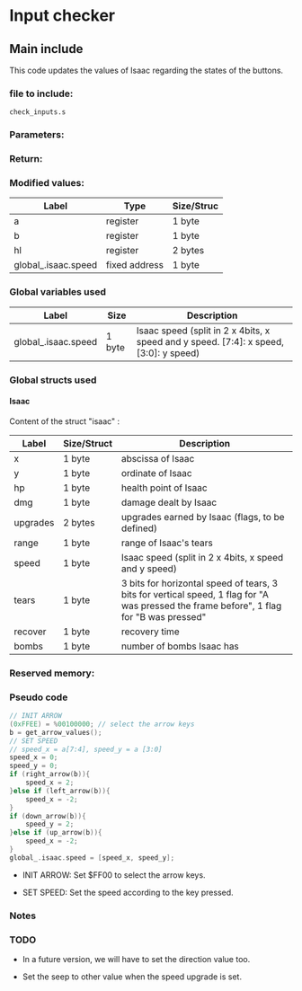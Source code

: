 # Input checker

## Main include

This code updates the values of Isaac regarding the states of the buttons.

### file to include:

`check_inputs.s`

### Parameters:

### Return:


### Modified values:

| Label | Type | Size/Struc |
| ------------- | ------------- | ---------- |
| a | register | 1 byte |
| b | register | 1 byte |
| hl | register | 2 bytes |
| global_.isaac.speed | fixed address | 1 byte |

### Global variables used

| Label | Size |  Description  |
| ------------- | ---------- | ----------- |
| global_.isaac.speed | 1 byte | Isaac speed (split in 2 x 4bits, x speed and y speed. [7:4]: x speed, [3:0]: y speed) |

### Global structs used


#### Isaac

Content of the struct "isaac" :

| Label | Size/Struct | Description |
| ----- | ---- | ----------- |
| x | 1 byte | abscissa of Isaac |
| y | 1 byte | ordinate of Isaac |
| hp | 1 byte | health point of Isaac |
| dmg | 1 byte | damage dealt by Isaac |
| upgrades | 2 bytes | upgrades earned by Isaac (flags, to be defined) |
| range | 1 byte | range of Isaac's tears |
| speed | 1 byte | Isaac speed (split in 2 x 4bits, x speed and y speed) |
| tears | 1 byte | 3 bits for horizontal speed of tears, 3 bits for vertical speed, 1 flag for "A was pressed the frame before", 1 flag for "B  was pressed" |
| recover | 1 byte | recovery time |
| bombs | 1 byte | number of bombs Isaac has |

### Reserved memory:


### Pseudo code

~~~C
// INIT ARROW
(0xFFEE) = %00100000; // select the arrow keys
b = get_arrow_values();
// SET SPEED
// speed_x = a[7:4], speed_y = a [3:0]
speed_x = 0;
speed_y = 0;
if (right_arrow(b)){
	speed_x = 2;
}else if (left_arrow(b)){
	speed_x = -2;
}
if (down_arrow(b)){
	speed_y = 2;
}else if (up_arrow(b)){
	speed_x = -2;
}
global_.isaac.speed = [speed_x, speed_y];
~~~

* INIT ARROW: Set $FF00 to select the arrow keys.

* SET SPEED: Set the speed according to the key pressed.

### Notes



### TODO

* In a future version, we will have to set the direction value too.

* Set the seep to other value when the speed upgrade is set.
